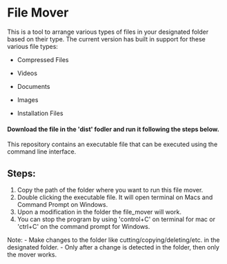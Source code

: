 # File Mover

This is a tool to arrange various types of files in your designated folder based on their type.
The current version has built in support for these various file types:

- Compressed Files

- Videos

- Documents

- Images

- Installation Files

#### Download the file in the 'dist' fodler and run it following the steps below.

This repository contains an executable file that can be executed using the command line interface.

## Steps:

1. Copy the path of the folder where you want to run this file mover. 
2. Double clicking the executable file. It will open terminal on Macs and Command Prompt on Windows.
3. Upon a modification in the folder the file_mover will work.
4. You can stop the program by using 'control+C' on terminal for mac or 'ctrl+C' on the command prompt for 	  Windows.

Note:
	- Make changes to the folder like cutting/copying/deleting/etc. in the designated folder.
	- Only after a change is detected in the folder, then only the mover works.

